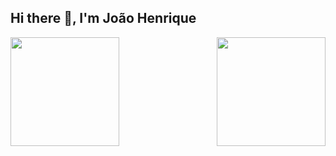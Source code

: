 ## Hi there 👋, I'm João Henrique


<a href="https://github.com/joaohgp-dev">
  <img height=174 align="left" src="https://github-readme-stats.vercel.app/api?username=joaohgp-dev&show_icons=true&theme=gotham" />
  <img height=174 align="right" src="https://github-readme-stats.vercel.app/api/top-langs/?username=joaohgp-dev&size_weight=0.5&count_weight=0.5&theme=gotham&layout=compact&card_width=320" />
</a>
